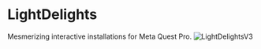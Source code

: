 # LightDelights
Mesmerizing interactive installations for Meta Quest Pro.
![LightDelightsV3](https://user-images.githubusercontent.com/16923877/201492400-ae11e645-9de5-4703-b6a3-22e05bfb2fb1.png)
